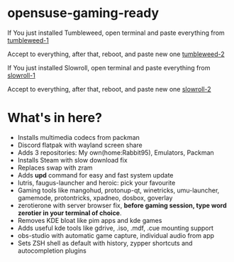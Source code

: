 # opensuse-gaming-ready

If You just installed Tumbleweed, open terminal and paste everything from
[tumbleweed-1](https://raw.githubusercontent.com/ToRRent1812/opensuse-gaming-ready/refs/heads/main/tumbleweed-1.txt)

Accept to everything, after that, reboot, and paste new one
[tumbleweed-2](https://raw.githubusercontent.com/ToRRent1812/opensuse-gaming-ready/refs/heads/main/tumbleweed-2.txt)


If You just installed Slowroll, open terminal and paste everything from
[slowroll-1](https://raw.githubusercontent.com/ToRRent1812/opensuse-gaming-ready/refs/heads/main/slowroll-1.txt)

Accept to everything, after that, reboot, and paste new one
[slowroll-2](https://raw.githubusercontent.com/ToRRent1812/opensuse-gaming-ready/refs/heads/main/slowroll-2.txt)


# What's in here?
- Installs multimedia codecs from packman
- Discord flatpak with wayland screen share
- Adds 3 repositories: My own(home:Rabbit95), Emulators, Packman
- Installs Steam with slow download fix  
- Replaces swap with zram  
- Adds __upd__ command for easy and fast system update  
- lutris, faugus-launcher and heroic: pick your favourite  
- Gaming tools like mangohud, protonup-qt, winetricks, umu-launcher, gamemode, protontricks, xpadneo, dosbox, goverlay  
- zerotierone with server browser fix, __before gaming session, type word zerotier in your terminal of choice__.  
- Removes KDE bloat like pim apps and kde games  
- Adds useful kde tools like gdrive, .iso, .mdf, .cue mounting support  
- obs-studio with automatic game capture, individual audio from app  
- Sets ZSH shell as default with history, zypper shortcuts and autocompletion plugins  
